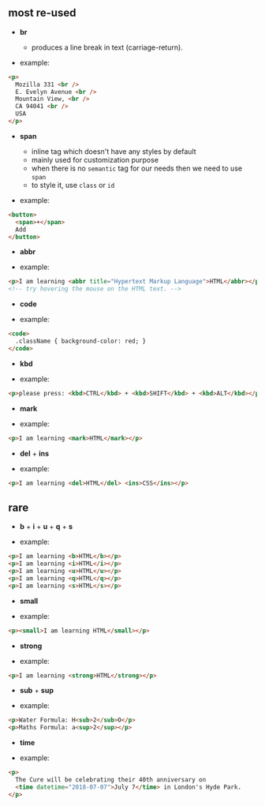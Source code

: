 ## most re-used

- **br**

  - produces a line break in text (carriage-return).

- example:

```html
<p>
  Mozilla 331 <br />
  E. Evelyn Avenue <br />
  Mountain View, <br />
  CA 94041 <br />
  USA
</p>
```

- **span**

  - inline tag which doesn't have any styles by default
  - mainly used for customization purpose
  - when there is no `semantic` tag for our needs then we need to use `span`
  - to style it, use `class` or `id`

- example:

```html
<button>
  <span>+</span>
  Add
</button>
```

- **abbr**

- example:

```html
<p>I am learning <abbr title="Hypertext Markup Language">HTML</abbr></p>
<!-- try hovering the mouse on the HTML text. -->
```

- **code**

- example:

```html
<code>
  .className { background-color: red; }
</code>
```

- **kbd**

- example:

```html
<p>please press: <kbd>CTRL</kbd> + <kbd>SHIFT</kbd> + <kbd>ALT</kbd></p>
```

- **mark**

- example:

```html
<p>I am learning <mark>HTML</mark></p>
```

- **del** + **ins**

- example:

```html
<p>I am learning <del>HTML</del> <ins>CSS</ins></p>
```

## rare

- **b** + **i** + **u** + **q** + **s**

- example:

```html
<p>I am learning <b>HTML</b></p>
<p>I am learning <i>HTML</i></p>
<p>I am learning <u>HTML</u></p>
<p>I am learning <q>HTML</q></p>
<p>I am learning <s>HTML</s></p>
```

- **small**

- example:

```html
<p><small>I am learning HTML</small></p>
```

- **strong**

- example:

```html
<p>I am learning <strong>HTML</strong></p>
```

- **sub** + **sup**

- example:

```html
<p>Water Formula: H<sub>2</sub>O</p>
<p>Maths Formula: a<sup>2</sup></p>
```

- **time**

- example:

```html
<p>
  The Cure will be celebrating their 40th anniversary on
  <time datetime="2018-07-07">July 7</time> in London's Hyde Park.
</p>
```
